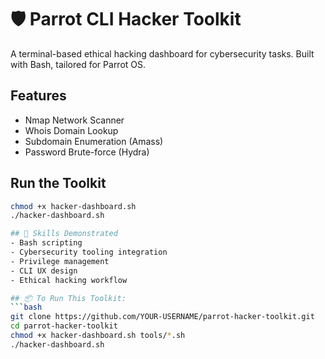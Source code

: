 # 🛡️ Parrot CLI Hacker Toolkit

A terminal-based ethical hacking dashboard for cybersecurity tasks. Built with Bash, tailored for Parrot OS.

## Features
- Nmap Network Scanner
- Whois Domain Lookup
- Subdomain Enumeration (Amass)
- Password Brute-force (Hydra)

## Run the Toolkit
```bash
chmod +x hacker-dashboard.sh
./hacker-dashboard.sh

## 🧠 Skills Demonstrated
- Bash scripting
- Cybersecurity tooling integration
- Privilege management
- CLI UX design
- Ethical hacking workflow

## 📦 To Run This Toolkit:
```bash
git clone https://github.com/YOUR-USERNAME/parrot-hacker-toolkit.git
cd parrot-hacker-toolkit
chmod +x hacker-dashboard.sh tools/*.sh
./hacker-dashboard.sh
